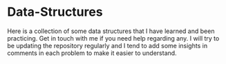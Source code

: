 # Data-Structures
Here is a collection of some data structures that I have learned and been practicing. Get in touch with me if you need help regarding any. I will try to be updating the repository regularly and I tend to add some insights in comments in each problem to make it easier to understand.
